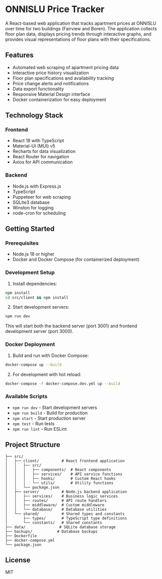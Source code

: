 # ONNISLU Price Tracker

A React-based web application that tracks apartment prices at ONNISLU over time for two buildings (Fairview and Boren). The application collects floor plan data, displays pricing trends through interactive graphs, and provides visual representations of floor plans with their specifications.

## Features

- Automated web scraping of apartment pricing data
- Interactive price history visualization
- Floor plan specifications and availability tracking
- Price change alerts and notifications
- Data export functionality
- Responsive Material Design interface
- Docker containerization for easy deployment

## Technology Stack

### Frontend
- React 18 with TypeScript
- Material-UI (MUI) v5
- Recharts for data visualization
- React Router for navigation
- Axios for API communication

### Backend
- Node.js with Express.js
- TypeScript
- Puppeteer for web scraping
- SQLite3 database
- Winston for logging
- node-cron for scheduling

## Getting Started

### Prerequisites
- Node.js 18 or higher
- Docker and Docker Compose (for containerized deployment)

### Development Setup

1. Install dependencies:
```bash
npm install
cd src/client && npm install
```

2. Start development servers:
```bash
npm run dev
```

This will start both the backend server (port 3001) and frontend development server (port 3000).

### Docker Deployment

1. Build and run with Docker Compose:
```bash
docker-compose up --build
```

2. For development with hot reload:
```bash
docker-compose -f docker-compose.dev.yml up --build
```

### Available Scripts

- `npm run dev` - Start development servers
- `npm run build` - Build for production
- `npm start` - Start production server
- `npm test` - Run tests
- `npm run lint` - Run ESLint

## Project Structure

```
├── src/
│   ├── client/          # React frontend application
│   │   ├── src/
│   │   │   ├── components/  # React components
│   │   │   ├── services/    # API service functions
│   │   │   ├── hooks/       # Custom React hooks
│   │   │   └── utils/       # Utility functions
│   │   └── package.json
│   ├── server/          # Node.js backend application
│   │   ├── services/    # Business logic services
│   │   ├── routes/      # API route handlers
│   │   ├── middleware/  # Custom middleware
│   │   └── database/    # Database utilities
│   └── shared/          # Shared types and constants
│       ├── types/       # TypeScript type definitions
│       └── constants/   # Shared constants
├── data/               # SQLite database storage
├── backups/           # Database backups
├── Dockerfile
├── docker-compose.yml
└── package.json
```

## License

MIT